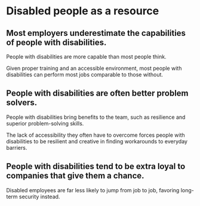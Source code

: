# Disabled people as a resource

## Most employers underestimate the capabilities of people with disabilities.
People with disabilities are more capable than most people think.

Given proper training and an accessible environment, most people with disabilities can perform most jobs comparable to those without.


## People with disabilities are often better problem solvers.
People with disabilities bring benefits to the team, such as resilience and superior problem-solving skills.

The lack of accessibility they often have to overcome forces people with disabilities to be resilient and creative in finding workarounds to everyday barriers.

## People with disabilities tend to be extra loyal to companies that give them a chance.
Disabled employees are far less likely to jump from job to job, favoring long-term security instead.
